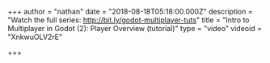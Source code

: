 +++
author = "nathan"
date = "2018-08-18T05:18:00.000Z"
description = "Watch the full series: http://bit.ly/godot-multiplayer-tuts"
title = "Intro to Multiplayer in Godot (2): Player Overview (tutorial)"
type = "video"
videoid = "XnkwuOLV2rE"

+++

